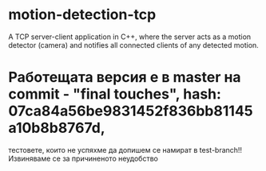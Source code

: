 # motion-detection-tcp
A TCP server-client application in C++, where the server acts as a motion detector (camera) and notifies all connected clients of any detected motion.
# Работещата версия е в master на commit - "final touches", hash: 07ca84a56be9831452f836bb81145a10b8b8767d,
тестовете, които не успяхме да допишем се намират в test-branch!! Извиняваме се за причиненото неудобство

